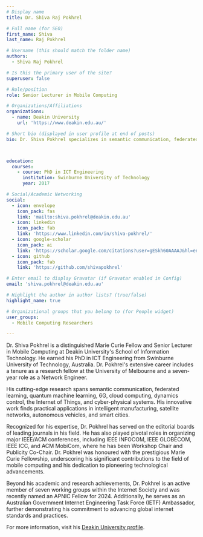 ```yaml
---
# Display name
title: Dr. Shiva Raj Pokhrel

# Full name (for SEO)
first_name: Shiva
last_name: Raj Pokhrel

# Username (this should match the folder name)
authors:
  - Shiva Raj Pokhrel

# Is this the primary user of the site?
superuser: false

# Role/position
role: Senior Lecturer in Mobile Computing

# Organizations/Affiliations
organizations:
  - name: Deakin University
    url: 'https://www.deakin.edu.au/'

# Short bio (displayed in user profile at end of posts)
bio: Dr. Shiva Pokhrel specializes in semantic communication, federated learning, quantum machine learning, and 6G technologies.



education:
  courses:
    - course: PhD in ICT Engineering
      institution: Swinburne University of Technology
      year: 2017

# Social/Academic Networking
social:
  - icon: envelope
    icon_pack: fas
    link: 'mailto:shiva.pokhrel@deakin.edu.au'
  - icon: linkedin
    icon_pack: fab
    link: 'https://www.linkedin.com/in/shiva-pokhrel/'
  - icon: google-scholar
    icon_pack: ai
    link: 'https://scholar.google.com/citations?user=gESkh60AAAAJ&hl=en'
  - icon: github
    icon_pack: fab
    link: 'https://github.com/shivapokhrel'

# Enter email to display Gravatar (if Gravatar enabled in Config)
email: 'shiva.pokhrel@deakin.edu.au'

# Highlight the author in author lists? (true/false)
highlight_name: true

# Organizational groups that you belong to (for People widget)
user_groups:
  - Mobile Computing Researchers

---
```


Dr. Shiva Pokhrel is a distinguished Marie Curie Fellow and Senior Lecturer in Mobile Computing at Deakin University's School of Information Technology. He earned his PhD in ICT Engineering from Swinburne University of Technology, Australia. Dr. Pokhrel's extensive career includes a tenure as a research fellow at the University of Melbourne and a seven-year role as a Network Engineer.

His cutting-edge research spans semantic communication, federated learning, quantum machine learning, 6G, cloud computing, dynamics control, the Internet of Things, and cyber-physical systems. His innovative work finds practical applications in intelligent manufacturing, satellite networks, autonomous vehicles, and smart cities.

Recognized for his expertise, Dr. Pokhrel has served on the editorial boards of leading journals in his field. He has also played pivotal roles in organizing major IEEE/ACM conferences, including IEEE INFOCOM, IEEE GLOBECOM, IEEE ICC, and ACM MobiCom, where he has been Workshop Chair and Publicity Co-Chair. Dr. Pokhrel was honoured with the prestigious Marie Curie Fellowship, underscoring his significant contributions to the field of mobile computing and his dedication to pioneering technological advancements.

Beyond his academic and research achievements, Dr. Pokhrel is an active member of seven working groups within the Internet Society and was recently named an APNIC Fellow for 2024. Additionally, he serves as an Australian Government Internet Engineering Task Force (IETF) Ambassador, further demonstrating his commitment to advancing global internet standards and practices.

For more information, visit his [Deakin University profile](https://experts.deakin.edu.au/46301-shiva-pokhrel).
